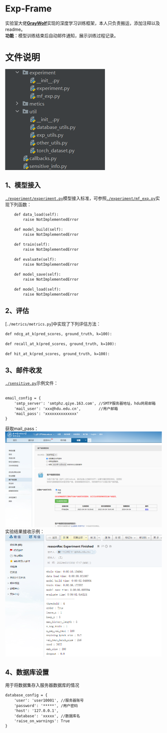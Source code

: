 # Exp-Frame
实验室大佬[**GrayWolf**](https://gitee.com/graywolf_lv)实现的深度学习训练框架，本人只负责搬运，添加注释以及readme。  
**功能**：模型训练结束后自动邮件通知，展示训练过程记录。
# 文件说明
![img.png](exp_frame/asset/img1.png)
## 1、模型接入
[`./experiment/experiment.py`]()模型接入标准，可参照[`./experiment/mf_exp.py`]()实现下列函数：  
```
    def data_load(self):
        raise NotImplementedError

    def model_build(self):
        raise NotImplementedError

    def train(self):
        raise NotImplementedError

    def evaluate(self):
        raise NotImplementedError

    def model_save(self):
        raise NotImplementedError

    def model_load(self):
        raise NotImplementedError
```
## 2、评估
[`./metrics/metrics.py`]中实现了下列评估方法：
```
def ndcg_at_k(pred_scores, ground_truth, k=100):

def recall_at_k(pred_scores, ground_truth, k=100):

def hit_at_k(pred_scores, ground_truth, k=100):
```
## 3、邮件收发
[`./sensitive.py`]()示例文件：
```

email_config = {
    'smtp_server': 'smtphz.qiye.163.com', //SMTP服务器地址，hdu网易邮箱
    'mail_user': 'xxx@hdu.edu.cn',        //用户邮箱
    'mail_pass': 'xxxxxxxxxxxxxx'
}
```
获取mail_pass：
![img.png](exp_frame/asset/img2.png)
实验结果接收示例：
![img.png](exp_frame/asset/img3.png)
## 4、数据库设置
用于将数据集存入服务器数据库的情况
```
database_config = {
    'user': 'user10001', //服务器账号
    'password': '*****', /用户密码
    'host': '127.0.0.1',
    'database': 'xxxxx', //数据库名
    'raise_on_warnings': True
}
```